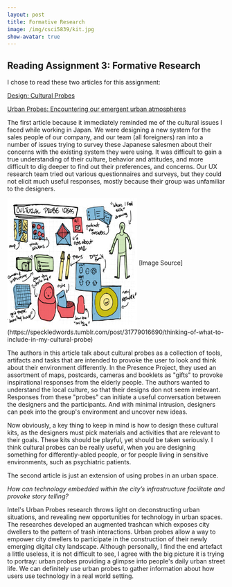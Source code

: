 ```yaml
---
layout: post
title: Formative Research
image: /img/csci5839/kit.jpg
show-avatar: true
---
```

## Reading Assignment 3: Formative Research

I chose to read these two articles for this assignment:

[Design: Cultural Probes](https://dl.acm.org/citation.cfm?id=291235)

[Urban Probes: Encountering our emergent urban atmospheres](https://dl.acm.org/citation.cfm?id=1055020)

The first article because it immediately reminded me of the cultural issues I faced while working in Japan. We were designing a new system for the sales people of our company, and our team (all foreigners) ran into a number of issues trying to survey these Japanese salesmen about their concerns with the existing system they were using. It was difficult to gain a true understanding of their culture, behavior and attitudes, and more difficult to dig deeper to find out their preferences, and concerns. Our UX research team tried out various questionnaires and surveys, but they could not elicit much useful responses, mostly because their group was unfamiliar to the designers.

<img src="../img/csci5839/kit.jpg" align="center" height="300" width="300">
[Image Source](https://speckledwords.tumblr.com/post/31779016690/thinking-of-what-to-include-in-my-cultural-probe)

The authors in this article talk about cultural probes as a collection of tools, artifacts and tasks that are intended to provoke the user to look and think about their environment differently. In the Presence Project, they used an assortment of maps, postcards, cameras and booklets as "gifts" to provoke inspirational responses from the elderly people. The authors wanted to understand the local culture, so that their designs don not seem irrelevant. Responses from these "probes" can initiate a useful conversation between the designers and the participants. And with minimal intrusion, designers can peek into the group's environment and uncover new ideas.

Now obviously, a key thing to keep in mind is how to design these cultural kits, as the designers must pick materials and activities that are relevant to their goals. These kits should be playful, yet should be taken seriously. I think cultural probes can be really useful, when you are designing something for differently-abled people, or for people living in sensitive environments, such as psychiatric patients. 


The second article is just an extension of using probes in an urban space.

_How can technology embedded within the city’s infrastructure facilitate and provoke story telling?_

Intel's Urban Probes research throws light on deconstructing urban situations, and revealing new opportunities for technology in urban spaces. The researches developed an augmented trashcan which exposes city dwellers to the pattern of trash interactions. Urban probes allow a way to empower city dwellers to participate in the construction of their newly emerging digital city landscape. Although personally, I find the end artefact a little useless, it is not difficult to see, I agree with the big picture it is trying to portray: urban probes providing a glimpse into people's daily urban street life. We can definitely use urban probes to gather information about how users use technology in a real world setting.
